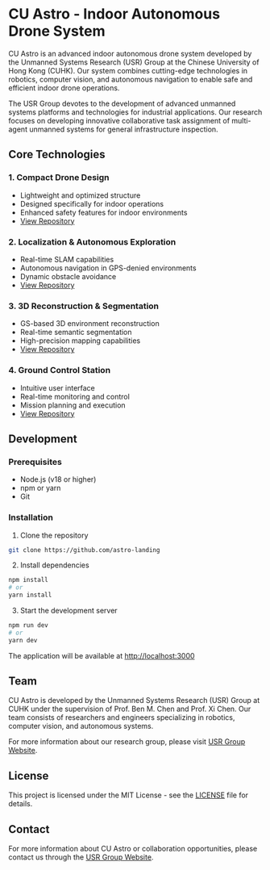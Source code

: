 # CU Astro - Indoor Autonomous Drone System

CU Astro is an advanced indoor autonomous drone system developed by the Unmanned Systems Research (USR) Group at the Chinese University of Hong Kong (CUHK). Our system combines cutting-edge technologies in robotics, computer vision, and autonomous navigation to enable safe and efficient indoor drone operations.

The USR Group devotes to the development of advanced unmanned systems platforms and technologies for industrial applications. Our research focuses on developing innovative collaborative task assignment of multi-agent unmanned systems for general infrastructure inspection.

## Core Technologies

### 1. Compact Drone Design
- Lightweight and optimized structure
- Designed specifically for indoor operations
- Enhanced safety features for indoor environments
- [View Repository](https://github.com)

### 2. Localization & Autonomous Exploration
- Real-time SLAM capabilities
- Autonomous navigation in GPS-denied environments
- Dynamic obstacle avoidance
- [View Repository](https://github.com)

### 3. 3D Reconstruction & Segmentation
- GS-based 3D environment reconstruction
- Real-time semantic segmentation
- High-precision mapping capabilities
- [View Repository](https://github.com)

### 4. Ground Control Station
- Intuitive user interface
- Real-time monitoring and control
- Mission planning and execution
- [View Repository](https://github.com)

## Development

### Prerequisites
- Node.js (v18 or higher)
- npm or yarn
- Git

### Installation

1. Clone the repository
```bash
git clone https://github.com/astro-landing
```

2. Install dependencies
```bash
npm install
# or
yarn install
```

3. Start the development server
```bash
npm run dev
# or
yarn dev
```

The application will be available at [http://localhost:3000](http://localhost:3000)

## Team

CU Astro is developed by the Unmanned Systems Research (USR) Group at CUHK under the supervision of Prof. Ben M. Chen and Prof. Xi Chen. Our team consists of researchers and engineers specializing in robotics, computer vision, and autonomous systems.

For more information about our research group, please visit [USR Group Website](http://www.mae.cuhk.edu.hk/~usr/).

## License

This project is licensed under the MIT License - see the [LICENSE](LICENSE) file for details.

## Contact

For more information about CU Astro or collaboration opportunities, please contact us through the [USR Group Website](http://www.mae.cuhk.edu.hk/~usr/).
